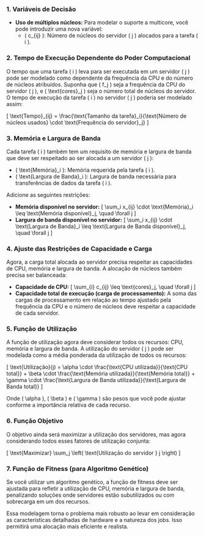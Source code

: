 ### 1. **Variáveis de Decisão**
- **Uso de múltiplos núcleos:** Para modelar o suporte a multicore, você pode introduzir uma nova variável:
  - \( c_{ij} \): Número de núcleos do servidor \( j \) alocados para a tarefa \( i \).

### 2. **Tempo de Execução Dependente do Poder Computacional**
O tempo que uma tarefa \( i \) leva para ser executada em um servidor \( j \) pode ser modelado como dependente da frequência da CPU e do número de núcleos atribuídos. Suponha que \( f_j \) seja a frequência da CPU do servidor \( j \), e \( \text{cores}_j \) seja o número total de núcleos do servidor. O tempo de execução da tarefa \( i \) no servidor \( j \) poderia ser modelado assim:

\[
\text{Tempo}_{ij} = \frac{\text{Tamanho da tarefa}_i}{\text{Número de núcleos usados} \cdot \text{Frequência do servidor}_j}
\]

### 3. **Memória e Largura de Banda**
Cada tarefa \( i \) também tem um requisito de memória e largura de banda que deve ser respeitado ao ser alocada a um servidor \( j \):
- \( \text{Memória}_i \): Memória requerida pela tarefa \( i \).
- \( \text{Largura de Banda}_i \): Largura de banda necessária para transferências de dados da tarefa \( i \).

Adicione as seguintes restrições:
- **Memória disponível no servidor:** 
  \[
  \sum_i x_{ij} \cdot \text{Memória}_i \leq \text{Memória disponível}_j, \quad \forall j
  \]
- **Largura de banda disponível no servidor:**
  \[
  \sum_i x_{ij} \cdot \text{Largura de Banda}_i \leq \text{Largura de Banda disponível}_j, \quad \forall j
  \]

### 4. **Ajuste das Restrições de Capacidade e Carga**
Agora, a carga total alocada ao servidor precisa respeitar as capacidades de CPU, memória e largura de banda. A alocação de núcleos também precisa ser balanceada:

- **Capacidade de CPU:**
  \[
  \sum_{i} c_{ij} \leq \text{cores}_j, \quad \forall j
  \]
- **Capacidade total de execução (carga de processamento):** A soma das cargas de processamento em relação ao tempo ajustado pela frequência da CPU e o número de núcleos deve respeitar a capacidade de cada servidor.

### 5. **Função de Utilização**
A função de utilização agora deve considerar todos os recursos: CPU, memória e largura de banda. A utilização do servidor \( j \) pode ser modelada como a média ponderada da utilização de todos os recursos:

\[
\text{Utilização}(j) = \alpha \cdot \frac{\text{CPU utilizada}}{\text{CPU total}} + \beta \cdot \frac{\text{Memória utilizada}}{\text{Memória total}} + \gamma \cdot \frac{\text{Largura de Banda utilizada}}{\text{Largura de Banda total}}
\]

Onde \( \alpha \), \( \beta \) e \( \gamma \) são pesos que você pode ajustar conforme a importância relativa de cada recurso.

### 6. **Função Objetivo**
O objetivo ainda será maximizar a utilização dos servidores, mas agora considerando todos esses fatores de utilização conjunta:

\[
\text{Maximizar} \sum_j \left( \text{Utilização do servidor } j \right)
\]

### 7. **Função de Fitness (para Algoritmo Genético)**
Se você utilizar um algoritmo genético, a função de fitness deve ser ajustada para refletir a utilização de CPU, memória e largura de banda, penalizando soluções onde servidores estão subutilizados ou com sobrecarga em um dos recursos.

Essa modelagem torna o problema mais robusto ao levar em consideração as características detalhadas de hardware e a natureza dos jobs. Isso permitirá uma alocação mais eficiente e realista.